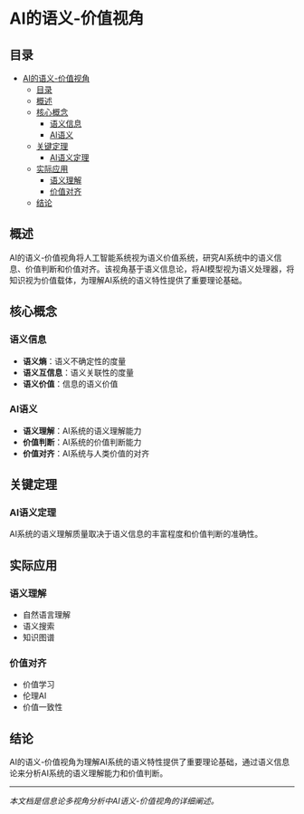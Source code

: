 # AI的语义-价值视角

## 目录

- [AI的语义-价值视角](#ai的语义-价值视角)
  - [目录](#目录)
  - [概述](#概述)
  - [核心概念](#核心概念)
    - [语义信息](#语义信息)
    - [AI语义](#ai语义)
  - [关键定理](#关键定理)
    - [AI语义定理](#ai语义定理)
  - [实际应用](#实际应用)
    - [语义理解](#语义理解)
    - [价值对齐](#价值对齐)
  - [结论](#结论)

## 概述

AI的语义-价值视角将人工智能系统视为语义价值系统，研究AI系统中的语义信息、价值判断和价值对齐。该视角基于语义信息论，将AI模型视为语义处理器，将知识视为价值载体，为理解AI系统的语义特性提供了重要理论基础。

## 核心概念

### 语义信息

- **语义熵**：语义不确定性的度量
- **语义互信息**：语义关联性的度量
- **语义价值**：信息的语义价值

### AI语义

- **语义理解**：AI系统的语义理解能力
- **价值判断**：AI系统的价值判断能力
- **价值对齐**：AI系统与人类价值的对齐

## 关键定理

### AI语义定理

AI系统的语义理解质量取决于语义信息的丰富程度和价值判断的准确性。

## 实际应用

### 语义理解

- 自然语言理解
- 语义搜索
- 知识图谱

### 价值对齐

- 价值学习
- 伦理AI
- 价值一致性

## 结论

AI的语义-价值视角为理解AI系统的语义特性提供了重要理论基础，通过语义信息论来分析AI系统的语义理解能力和价值判断。

---

*本文档是信息论多视角分析中AI语义-价值视角的详细阐述。*
